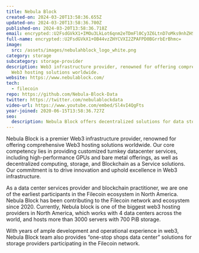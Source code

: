 ```yaml
---
title: Nebula Block
created-on: 2024-03-20T13:58:36.655Z
updated-on: 2024-03-20T13:58:36.700Z
published-on: 2024-03-20T13:58:36.718Z
email: encrypted::U2FsdGVkX1+IMOu3LkLot6qnm2eTDmFl0Cy3Z6LtnD7oMks9nhZHSffG9CxX7ax0
full-name: encrypted::U2FsdGVkX1+OB44vzZHYCVXI2ZPAFPD0BGrrbErBhmc=
image:
  src: /assets/images/nebulahblock_logo_white.png
category: storage
subcategory: storage-provider
description: Web3 infrastructure provider, renowned for offering comprehensive
  Web3 hosting solutions worldwide.
website: https://www.nebulablock.com/
tech:
  - filecoin
repo: https://github.com/Nebula-Block-Data
twitter: https://twitter.com/nebulablockdata
video-url: https://www.youtube.com/embed/Sl4vI4QgFts
year-joined: 2020-06-15T13:58:36.727Z
seo:
  description: Nebula Block offers decentralized solutions for data storage and management.
---
```


Nebula Block is a premier Web3 infrastructure provider, renowned for offering comprehensive Web3 hosting solutions worldwide. Our core competency lies in providing customized turnkey datacenter services, including high-performance GPUs and bare metal offerings, as well as decentralized computing, storage, and Blockchain as a Service solutions. Our commitment is to drive innovation and uphold excellence in Web3 infrastructure.

As a data center services provider and blockchain practitioner, we are one of the earliest participants in the Filecoin ecosystem in North America. Nebula Block has been contributing to the Filecoin network and ecosystem since 2020. Currently, Nebula block is one of the biggest web3 hosting providers in North America, which works with 4 data centers across the world, and hosts more than 3000 servers with 700 PiB storage.

With years of ample development and operational experience in web3, Nebula Block team also provides “one-stop shops data center” solutions for storage providers participating in the Filecoin network.
